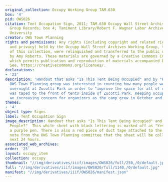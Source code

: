```yaml
---
original_collection: Occupy Working Group TAM.630
box: '4'
pid: OWS026
citation: Tent Occupation Sign, 2011; TAM.630 Occupy Wall Street Archives Working
  Group Records; box 4; Tamiment Library/Robert F. Wagner Labor Archives, New York
  University
creator: OWS Town Planning
rights and permisisons: Any rights (including copyright and related rights to publicity
  and privacy) held by the Occupy Wall Street Archives Working Group, the creator
  of this collection, were relinquished and transferred to the public domain in 2013
  by Amy Roberts. These materials are governed by a Creative Commons CC0 license,
  which permits publication and reproduction of materials accompanied by full attribution.
  See, https://creativecommons.org/licenses/.
declarations:
- '23'
description: 'Handout that asks "Is This Tent Being Occupied" and by "How Many People?"  The
  OWS Town Planning group was interested in counting how many people were camping
  overnight at Zucotti Park in order to "improve the space for all of us." This sheet
  was taped to the front of tents inside of Zucotti Park. Keeping occupiers safe became
  an increasing concern for organizers as the camp grew in October and November.  '
themes:
- '4'
object type: Signs
label: Tent Occupation Sign
image_description: Handout that asks "Is This Tent Being Occupied" and by "How Many
  People?"  This white sheet with black lettering is marked off as "Yes" and "3" in
  a purple pen. There is also a red piece of duct tape attached to the sheet and a
  note from the OWS Town Planning committee that the sheet will be collected in the
  next 24 hours.
associated_web_archives:
order: '25'
layout: occupy_item
collection: occupy
thumbnail: "//img/derivatives/iiif/images/OWS026/full/250,/0/default.jpg"
full: "//img/derivatives/iiif/images/OWS026/full/1140,/0/default.jpg"
manifest: "//img/derivatives/iiif/OWS026/manifest.json"
---
```

